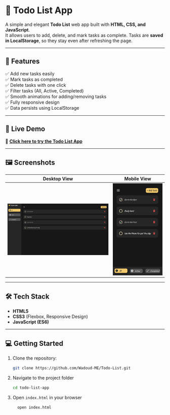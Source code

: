 # 📝 Todo List App

A simple and elegant **Todo List** web app built with **HTML, CSS, and JavaScript**.  
It allows users to add, delete, and mark tasks as complete. Tasks are **saved in LocalStorage**, so they stay even after refreshing the page.

---

## 🚀 Features

✅ Add new tasks easily  
✅ Mark tasks as completed  
✅ Delete tasks with one click  
✅ Filter tasks (All, Active, Completed)  
✅ Smooth animations for adding/removing tasks  
✅ Fully responsive design  
✅ Data persists using LocalStorage  

---

## 🚀 Live Demo

🔗 [**Click here to try the Todo List App**](https://wadoud-me.github.io/Todo-List/) 

---

## 🖼️ Screenshots

| Desktop View | Mobile View |
|-------------|------------|
| ![Desktop Screenshot](./screenshots/desktop.png) | ![Mobile Screenshot](./screenshots/mobile.png) |

---

## 🛠️ Tech Stack

- **HTML5**
- **CSS3** (Flexbox, Responsive Design)
- **JavaScript (ES6)**

---


## 💻 Getting Started

1. Clone the repository:
   ```bash
   git clone https://github.com/Wadoud-ME/Todo-List.git
   ```

2. Navigate to the project folder
    ```bash
    cd todo-list-app
    ```

3. Open `index.html` in your browser
    ```bash
      open index.html
    ```